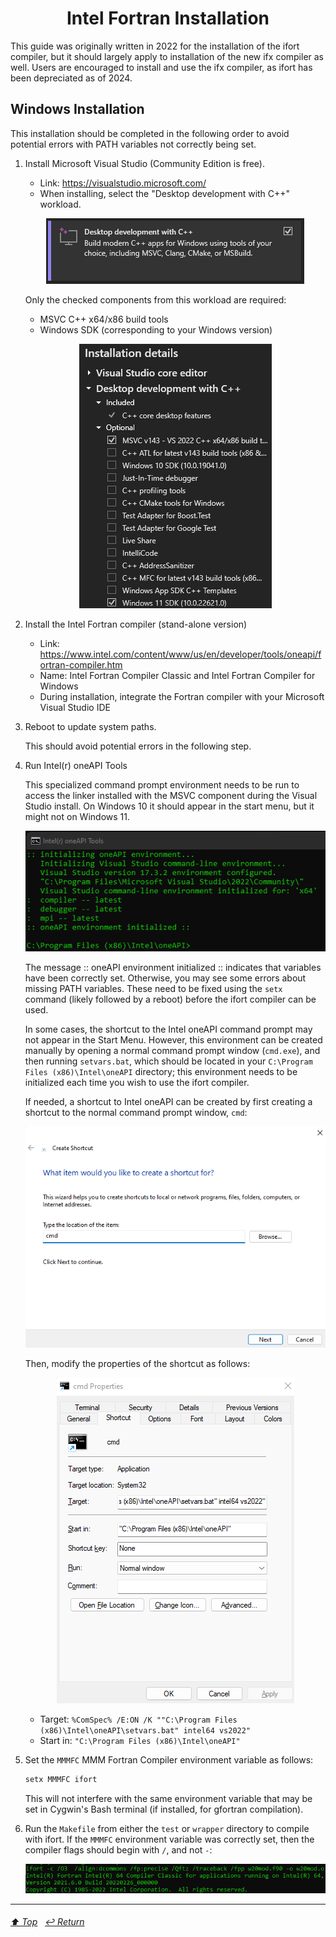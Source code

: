 <h1 align="center">Intel Fortran Installation<a name="top"></a></h1>

This guide was originally written in 2022 for the installation of the ifort compiler, but it should largely apply to installation of the new ifx compiler as well.  Users are encouraged to install and use the ifx compiler, as ifort has been depreciated as of 2024.

## Windows Installation
This installation should be completed in the following order to avoid potential errors with PATH variables not correctly being set.

1. Install Microsoft Visual Studio (Community Edition is free).

    - Link: https://visualstudio.microsoft.com/
    - When installing, select the "Desktop development with C++" workload.
     <p align="center"><picture><img src="img/ifort1.png?raw=true"></picture></p>

    Only the checked components from this workload are required:
    - MSVC C++ x64/x86 build tools
    - Windows SDK (corresponding to your Windows version)
     <p align="center"><picture><img src="img/ifort2.png?raw=true"></picture></p>

2. Install the Intel Fortran compiler (stand-alone version)

    - Link: https://www.intel.com/content/www/us/en/developer/tools/oneapi/fortran-compiler.htm
    - Name: Intel Fortran Compiler Classic and Intel Fortran Compiler for Windows
    - During installation, integrate the Fortran compiler with your Microsoft Visual Studio IDE

3. Reboot to update system paths.
   
   This should avoid potential errors in the following step.

4. Run Intel(r) oneAPI Tools
    
    This specialized command prompt environment needs to be run to access the linker installed with the MSVC component during the Visual Studio install.  On Windows 10 it should appear in the start menu, but it might not on Windows 11.
     <p align="center"><picture><img src="img/ifort3.png?raw=true"></picture></p>
     
     The message :: oneAPI environment initialized :: indicates that variables have been correctly set.  Otherwise, you may see some errors about missing PATH variables.  These need to be fixed using the `setx` command (likely followed by a reboot) before the ifort compiler can be used.
    
    In some cases, the shortcut to the Intel oneAPI command prompt may not appear in the Start Menu.  However, this environment can be created manually by opening a normal command prompt window (`cmd.exe`), and then running `setvars.bat`, which should be located in your `C:\Program Files (x86)\Intel\oneAPI` directory; this environment needs to be initialized each time you wish to use the ifort compiler.
    
 
    If needed, a shortcut to Intel oneAPI can be created by first creating a shortcut to the normal command prompt window, `cmd`:
     <p align="center"><picture><img src="img/ifort4.png?raw=true"></picture></p>

    Then,  modify the properties of the shortcut as follows:
       <p align="center"><picture><img src="img/ifort5.png?raw=true"></picture></p>
      - Target: `%ComSpec% /E:ON /K ""C:\Program Files (x86)\Intel\oneAPI\setvars.bat" intel64 vs2022"`
      - Start in: `"C:\Program Files (x86)\Intel\oneAPI"`


5. Set the `MMMFC` MMM Fortran Compiler environment variable as follows:
    ```bash
    setx MMMFC ifort
    ```
    This will not interfere with the same environment variable that may be set in Cygwin's Bash terminal (if installed, for gfortran compilation).


6. Run the `Makefile` from either the `test` or `wrapper` directory to compile with ifort.
    If the `MMMFC` environment variable was correctly set, then the compiler flags should begin with `/`, and not `-`:
    <p align="center"><picture><img src="img/ifort6.png?raw=true"></picture></p>

    
---

###### [⬆️ Top](#top)&nbsp;&nbsp; [↩️ Return](../README.md)
